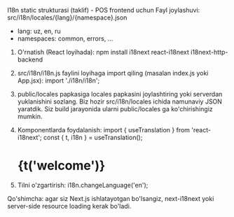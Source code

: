 
I18n static strukturasi (taklif) - POS frontend uchun
Fayl joylashuvi:
  src/i18n/locales/{lang}/{namespace}.json
  - lang: uz, en, ru
  - namespaces: common, errors, ...

1) O'rnatish (React loyihada):
   npm install i18next react-i18next i18next-http-backend

2) src/i18n/i18n.js faylini loyihaga import qiling (masalan index.js yoki App.jsx):
   import './i18n/i18n';

3) public/locales papkasiga locales papkasini joylashtiring yoki serverdan yuklanishini sozlang.
   Biz hozir src/i18n/locales ichida namunaviy JSON yaratdik. Siz build jarayonida ularni public/locales ga ko'chirishingiz mumkin.

4) Komponentlarda foydalanish:
   import { useTranslation } from 'react-i18next';
   const { t, i18n } = useTranslation();
   <h1>{t('welcome')}</h1>

5) Tilni o'zgartirish:
   i18n.changeLanguage('en');

Qo'shimcha: agar siz Next.js ishlatayotgan bo'lsangiz, next-i18next yoki server-side resource loading kerak bo'ladi.

